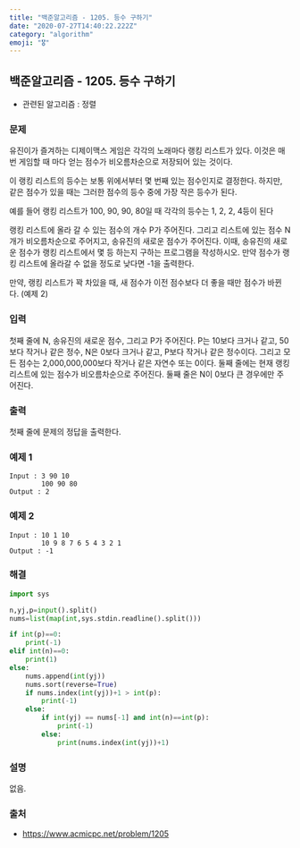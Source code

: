 ```yaml
---
title: "백준알고리즘 - 1205. 등수 구하기"
date: "2020-07-27T14:40:22.222Z"
category: "algorithm"
emoji: "🎖️"
---
```


## 백준알고리즘 - 1205. 등수 구하기

- 관련된 알고리즘 : 정렬

### 문제

유진이가 즐겨하는 디제이맥스 게임은 각각의 노래마다 랭킹 리스트가 있다. 이것은 매번 게임할 때 마다 얻는 점수가 비오름차순으로 저장되어 있는 것이다.

이 랭킹 리스트의 등수는 보통 위에서부터 몇 번째 있는 점수인지로 결정한다. 하지만, 같은 점수가 있을 때는 그러한 점수의 등수 중에 가장 작은 등수가 된다.

예를 들어 랭킹 리스트가 100, 90, 90, 80일 때 각각의 등수는 1, 2, 2, 4등이 된다

랭킹 리스트에 올라 갈 수 있는 점수의 개수 P가 주어진다. 그리고 리스트에 있는 점수 N개가 비오름차순으로 주어지고, 송유진의 새로운 점수가 주어진다. 이때, 송유진의 새로운 점수가 랭킹 리스트에서 몇 등 하는지 구하는 프로그램을 작성하시오. 만약 점수가 랭킹 리스트에 올라갈 수 없을 정도로 낮다면 -1을 출력한다.

만약, 랭킹 리스트가 꽉 차있을 때, 새 점수가 이전 점수보다 더 좋을 때만 점수가 바뀐다. (예제 2)

### 입력

첫째 줄에 N, 송유진의 새로운 점수, 그리고 P가 주어진다. P는 10보다 크거나 같고, 50보다 작거나 같은 정수, N은 0보다 크거나 같고, P보다 작거나 같은 정수이다. 그리고 모든 점수는 2,000,000,000보다 작거나 같은 자연수 또는 0이다. 둘째 줄에는 현재 랭킹 리스트에 있는 점수가 비오름차순으로 주어진다. 둘째 줄은 N이 0보다 큰 경우에만 주어진다.

### 출력

첫째 줄에 문제의 정답을 출력한다.

### 예제 1

```
Input : 3 90 10
        100 90 80
Output : 2
```

### 예제 2

```
Input : 10 1 10
        10 9 8 7 6 5 4 3 2 1
Output : -1
```

### 해결

```python
import sys

n,yj,p=input().split()
nums=list(map(int,sys.stdin.readline().split()))

if int(p)==0: 
    print(-1)
elif int(n)==0: 
    print(1)
else:
    nums.append(int(yj)) 
    nums.sort(reverse=True) 
    if nums.index(int(yj))+1 > int(p):
        print(-1)
    else:
        if int(yj) == nums[-1] and int(n)==int(p):
            print(-1) 
        else:
            print(nums.index(int(yj))+1)
```

### 설명

없음.

### 출처

- https://www.acmicpc.net/problem/1205
